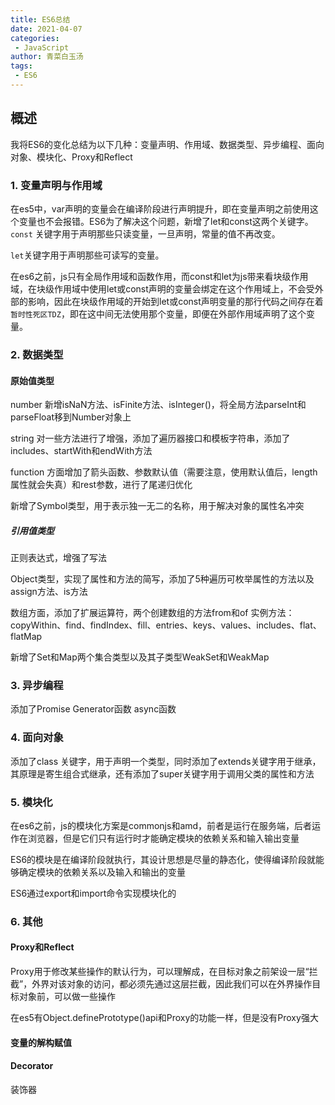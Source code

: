 ```yaml
---
title: ES6总结
date: 2021-04-07
categories:
 - JavaScript
author: 青菜白玉汤
tags:
 - ES6
---
```

## 概述
我将ES6的变化总结为以下几种：变量声明、作用域、数据类型、异步编程、面向对象、模块化、Proxy和Reflect

### 1. 变量声明与作用域
在es5中，var声明的变量会在编译阶段进行声明提升，即在变量声明之前使用这个变量也不会报错。ES6为了解决这个问题，新增了let和const这两个关键字。
`const` 关键字用于声明那些只读变量，一旦声明，常量的值不再改变。

`let`关键字用于声明那些可读写的变量。

在es6之前，js只有全局作用域和函数作用，而const和let为js带来看块级作用域，在块级作用域中使用let或const声明的变量会绑定在这个作用域上，不会受外部的影响，因此在块级作用域的开始到let或const声明变量的那行代码之间存在着`暂时性死区TDZ`，即在这中间无法使用那个变量，即便在外部作用域声明了这个变量。

### 2. 数据类型
#### 原始值类型
number 新增isNaN方法、isFinite方法、isInteger()，将全局方法parseInt和parseFloat移到Number对象上

string 对一些方法进行了增强，添加了遍历器接口和模板字符串，添加了includes、startWith和endWith方法

function 方面增加了箭头函数、参数默认值（需要注意，使用默认值后，length属性就会失真）和rest参数，进行了尾递归优化

新增了Symbol类型，用于表示独一无二的名称，用于解决对象的属性名冲突
##### 引用值类型
正则表达式，增强了写法

Object类型，实现了属性和方法的简写，添加了5种遍历可枚举属性的方法以及 assign方法、is方法

数组方面，添加了扩展运算符，两个创建数组的方法from和of
实例方法：copyWithin、find、findIndex、fill、entries、keys、values、includes、flat、flatMap

新增了Set和Map两个集合类型以及其子类型WeakSet和WeakMap
### 3. 异步编程

添加了Promise
Generator函数
async函数

### 4. 面向对象
添加了class 关键字，用于声明一个类型，同时添加了extends关键字用于继承，其原理是寄生组合式继承，还有添加了super关键字用于调用父类的属性和方法

### 5. 模块化
在es6之前，js的模块化方案是commonjs和amd，前者是运行在服务端，后者运作在浏览器，但是它们只有运行时才能确定模块的依赖关系和输入输出变量

ES6的模块是在编译阶段就执行，其设计思想是尽量的静态化，使得编译阶段就能够确定模块的依赖关系以及输入和输出的变量

ES6通过export和import命令实现模块化的

### 6. 其他

#### Proxy和Reflect
Proxy用于修改某些操作的默认行为，可以理解成，在目标对象之前架设一层“拦截”，外界对该对象的访问，都必须先通过这层拦截，因此我们可以在外界操作目标对象前，可以做一些操作

在es5有Object.definePrototype()api和Proxy的功能一样，但是没有Proxy强大

#### 变量的解构赋值

#### Decorator
装饰器